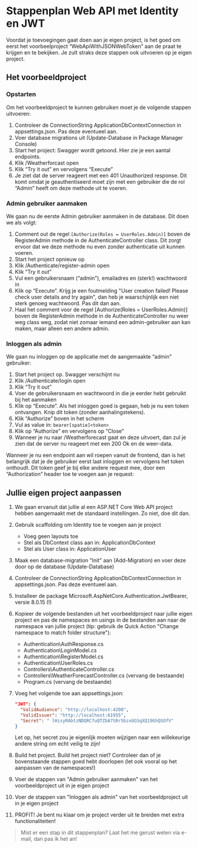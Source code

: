 ﻿# Stappenplan Web API met Identity en JWT
Voordat je toevoegingen gaat doen aan je eigen project, is het goed om eerst 
het voorbeelproject “WebApiWithJSONWebToken” aan de praat te krijgen en 
te bekijken. Je zult straks deze stappen ook uitvoeren op je eigen project.

## Het voorbeeldproject 

### Opstarten
Om het voorbeeldproject te kunnen gebruiken moet je de volgende stappen uitvoeren:

1. Controleer de ConnectionString ApplicationDbContextConnection in appsettings.json. Pas deze eventueel aan.
1. Voer database migrations uit (Update-Database in Package Manager Console)
1. Start het project: Swagger wordt getoond. Hier zie je een aantal endpoints.
1. Klik /Weatherforcast open
1. Klik “Try it out” en vervolgens “Execute”
1. Je ziet dat de server reageert met een 401 Unauthorized response. Dit komt omdat je geauthentiseerd moet zijn met een gebruiker die de rol “Admin” heeft om deze methode uit te voeren.

### Admin gebruiker aanmaken
We gaan nu de eerste Admin gebruiker aanmaken in de database. Dit doen we als volgt:

1. Comment out de regel ```[Authorize(Roles = UserRoles.Admin)]``` boven de RegisterAdmin methode in de AuthenticateController class. Dit zorgt ervoor dat we deze methode nu even zonder authenticatie uit kunnen voeren.
1. Start het project opnieuw op
1. Klik /Authenticate/register-admin open
1. Klik “Try it out”
1. Vul een gebruikersnaam (“admin”), emailadres en (sterk!) wachtwoord in
1. Klik op “Execute”. Krijg je een foutmelding "User creation failed! Please check user details and try again", dan heb je waarschijnlijk een niet sterk genoeg wachtwoord. Pas dit dan aan.
1. Haal het comment voor de regel [Authorize(Roles = UserRoles.Admin)] boven de RegisterAdmin methode in de AuthenticateController nu weer weg class weg, zodat niet zomaar iemand een admin-gebruiker aan kan maken, maar alleen een andere admin.

### Inloggen als admin
We gaan nu inloggen op de applicatie met de aangemaakte “admin” gebruiker:

1. Start het project op. Swagger verschijnt nu
1. Klik /Authenticate/login open
1. Klik “Try it out”
1. Voer de gebruikersnaam en wachtwoord in die je eerder hebt gebruikt bij het aanmaken
1. Klik op “Execute”. Als het inloggen goed is gegaan, heb je nu een token ontvangen. Knip dit token (zonder aanhalingstekens).
1. Klik “Authorize” boven in het scherm
1. Vul as value in: ```bearer[spatie]<token>```
1. Klik op “Authorize” en vervolgens op “Close”
1. Wanneer je nu naar /Weatherforecast gaat en deze uitvoert, dan zul je zien dat de server nu reageert met een 200 Ok en de weer-data.
 

Wanneer je nu een endpoint aan wil roepen vanuit de frontend, dan is het belangrijk dat je de gebruiker eerst laat inloggen en vervolgens het token onthoudt. Dit token geef je bij elke andere request mee, door een “Authorization” header toe te voegen aan je request:
 

## Jullie eigen project aanpassen
1. We gaan ervanuit dat jullie al een ASP.NET Core Web API project hebben aangemaakt met de standaard instellingen. Zo niet, doe dit dan.
1. Gebruik scaffolding om Identity toe te voegen aan je project
   - Voeg geen layouts toe
   - Stel als DbContext class aan in: ApplicationDbContext
   - Stel als User class in: ApplicationUser
1. Maak een database-migration "Init" aan (Add-Migration) en voer deze door op de database (Update-Database)
1. Controleer de ConnectionString ApplicationDbContextConnection in appsettings.json. Pas deze eventueel aan.
1. Installeer de package Microsoft.AspNetCore.Authentication.JwtBearer, versie 8.0.15 (!)
1. Kopieer de volgende bestanden uit het voorbeeldproject naar jullie eigen project en pas de namespaces en usings in de bestanden aan naar de namespace van jullie project (tip: gebruik de Quick Action "Change namespace to match folder structure"):
   - Authentication\AuthResponse.cs
   - Authentication\LoginModel.cs
   - Authentication\RegisterModel.cs
   - Authentication\UserRoles.cs
   - Controllers\AuthenticateController.cs
   - Controllers\WeatherForecastController.cs (vervang de bestaande)
   - Program.cs (vervang de bestaande)
1. Voeg het volgende toe aan appsettings.json:
   ```json
   "JWT": {
     "ValidAudience": "http://localhost:4200",
     "ValidIssuer": "http://localhost:61955",
     "Secret": " lHisyRAbtzNDQRC7uQTZbA7SRr5bzxUGSqXQ19GhQSOfV"
   }
   ```

    Let op, het secret zou je eigenlijk moeten wijzigen naar een willekeurige andere string om echt veilig te zijn!

1. Build het project. Build het project niet? Controleer dan of je bovenstaande stappen goed hebt doorlopen (let ook vooral op het aanpassen van de namespaces!)
1. Voer de stappen van "Admin gebruiker aanmaken" van het voorbeeldproject uit in je eigen project
1. Voer de stappen van "Inloggen als admin" van het voorbeeldproject uit in je eigen project
1. PROFIT! Je bent nu klaar om je project verder uit te breiden met extra functionaliteiten!


> Mist er een stap in dit stappenplan? Laat het me gerust weten via e-mail, dan pas ik het an!